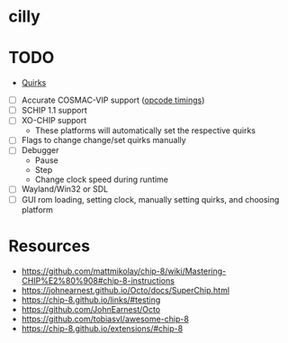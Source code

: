 # cilly
# TODO
- [Quirks](https://chip8.gulrak.net/#quirk11)
- [ ] Accurate COSMAC-VIP support ([opcode timings](https://jackson-s.me/2019/07/13/Chip-8-Instruction-Scheduling-and-Frequency.html))
- [ ] SCHIP 1.1 support
- [ ] XO-CHIP support
    - These platforms will automatically set the respective quirks
- [ ] Flags to change change/set quirks manually
- [ ] Debugger
    - Pause
    - Step
    - Change clock speed during runtime
- [ ] Wayland/Win32 or SDL
- [ ] GUI rom loading, setting clock, manually setting quirks, and choosing platform

# Resources
- https://github.com/mattmikolay/chip-8/wiki/Mastering-CHIP%E2%80%908#chip-8-instructions
- https://johnearnest.github.io/Octo/docs/SuperChip.html
- https://chip-8.github.io/links/#testing
- https://github.com/JohnEarnest/Octo
- https://github.com/tobiasvl/awesome-chip-8
- https://chip-8.github.io/extensions/#chip-8

